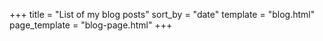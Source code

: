 +++
title = "List of my blog posts"
sort_by = "date"
template = "blog.html"
page_template = "blog-page.html"
+++
